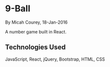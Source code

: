 9-Ball
======

By Micah Courey, 18-Jan-2016

A number game built in React.

Technologies Used
----------
JavaScript, React, jQuery, Bootstrap, HTML, CSS
